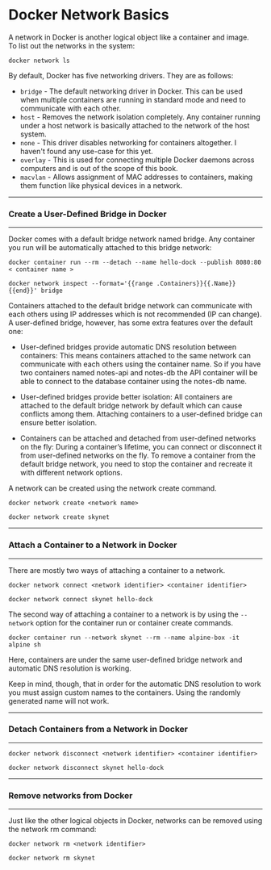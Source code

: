 # Docker Network Basics

A network in Docker is another logical object like a container and image.   
To list out the networks in the system:
```
docker network ls
```
By default, Docker has five networking drivers. They are as follows:
- ```bridge``` - The default networking driver in Docker. This can be used when multiple containers are running in standard mode and need to communicate with each other.
- ```host``` - Removes the network isolation completely. Any container running under a host network is basically attached to the network of the host system.
- ```none``` - This driver disables networking for containers altogether. I haven't found any use-case for this yet.
- ```overlay``` - This is used for connecting multiple Docker daemons across computers and is out of the scope of this book.
- ```macvlan``` - Allows assignment of MAC addresses to containers, making them function like physical devices in a network.

---
### Create a User-Defined Bridge in Docker
---
Docker comes with a default bridge network named bridge. Any container you run will be automatically attached to this bridge network:
```
docker container run --rm --detach --name hello-dock --publish 8080:80 < container name >

docker network inspect --format='{{range .Containers}}{{.Name}}{{end}}' bridge
```
Containers attached to the default bridge network can communicate with each others using IP addresses which is not recommended (IP can change).   
A user-defined bridge, however, has some extra features over the default one:

- User-defined bridges provide automatic DNS resolution between containers: This means containers attached to the same network can communicate with each others using the container name. So if you have two containers named notes-api and notes-db the API container will be able to connect to the database container using the notes-db name.   
  
- User-defined bridges provide better isolation: All containers are attached to the default bridge network by default which can cause conflicts among them. Attaching containers to a user-defined bridge can ensure better isolation.
  
- Containers can be attached and detached from user-defined networks on the fly: During a container’s lifetime, you can connect or disconnect it from user-defined networks on the fly. To remove a container from the default bridge network, you need to stop the container and recreate it with different network options.   
  
A network can be created using the network create command. 
```
docker network create <network name>

docker network create skynet
```

---
### Attach a Container to a Network in Docker
---
There are mostly two ways of attaching a container to a network.

```
docker network connect <network identifier> <container identifier>

docker network connect skynet hello-dock
```
The second way of attaching a container to a network is by using the ```--network``` option for the container run or container create commands.
```
docker container run --network skynet --rm --name alpine-box -it alpine sh
```
Here, containers are under the same user-defined bridge network and automatic DNS resolution is working.

Keep in mind, though, that in order for the automatic DNS resolution to work you must assign custom names to the containers. Using the randomly generated name will not work.

---
### Detach Containers from a Network in Docker
---
```
docker network disconnect <network identifier> <container identifier>

docker network disconnect skynet hello-dock
```

---
### Remove networks from Docker
---
Just like the other logical objects in Docker, networks can be removed using the network rm command:
```
docker network rm <network identifier>

docker network rm skynet
```
